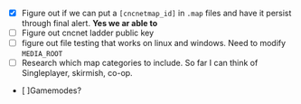 - [x] Figure out if we can put a `[cncnetmap_id]` in `.map` files and have it persist through final alert. **Yes we ar able to**
- [ ] Figure out cncnet ladder public key
- [ ] figure out file testing that works on linux and windows. Need to modify `MEDIA_ROOT`
- [ ] Research which map categories to include. So far I can think of Singleplayer, skirmish, co-op.
- [ ]Gamemodes?
